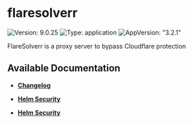 # flaresolverr

![Version: 9.0.25](https://img.shields.io/badge/Version-9.0.25-informational?style=flat-square) ![Type: application](https://img.shields.io/badge/Type-application-informational?style=flat-square) ![AppVersion: "3.2.1"](https://img.shields.io/badge/AppVersion-"3.2.1"-informational?style=flat-square)

FlareSolverr is a proxy server to bypass Cloudflare protection

## Available Documentation

- [**Changelog**](CHANGELOG)

- [**Helm Security**](container-security)

- [**Helm Security**](helm-security)

